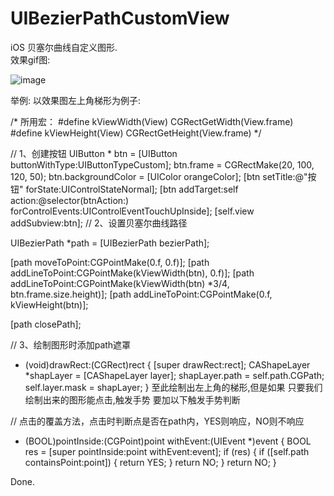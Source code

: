# UIBezierPathCustomView
 
 
 iOS 贝塞尔曲线自定义图形.    
效果gif图:

![image](https://github.com/llgbw/UIBezierPathCustomView/blob/master/show.gif)


举例: 以效果图左上角梯形为例子: 

/* 所用宏： 
#define kViewWidth(View) CGRectGetWidth(View.frame)
#define kViewHeight(View) CGRectGetHeight(View.frame)
 */

// 1、创建按钮
UIButton * btn = [UIButton buttonWithType:UIButtonTypeCustom];
btn.frame = CGRectMake(20, 100, 120, 50);
btn.backgroundColor = [UIColor orangeColor];
[btn setTitle:@"按钮" forState:UIControlStateNormal];
[btn addTarget:self action:@selector(btnAction:) forControlEvents:UIControlEventTouchUpInside];
[self.view addSubview:btn];
// 2、设置贝塞尔曲线路径

UIBezierPath *path = [UIBezierPath bezierPath];

[path moveToPoint:CGPointMake(0.f, 0.f)];
[path addLineToPoint:CGPointMake(kViewWidth(btn), 0.f)];
[path addLineToPoint:CGPointMake(kViewWidth(btn) *3/4, btn.frame.size.height)];
[path addLineToPoint:CGPointMake(0.f, kViewHeight(btn)];

[path closePath];

// 3、绘制图形时添加path遮罩
- (void)drawRect:(CGRect)rect
{
    [super drawRect:rect];
    CAShapeLayer *shapLayer = [CAShapeLayer layer];
    shapLayer.path = self.path.CGPath;
    self.layer.mask = shapLayer;
}
至此绘制出左上角的梯形,但是如果 只要我们绘制出来的图形能点击,触发手势 要加以下触发手势判断

// 点击的覆盖方法，点击时判断点是否在path内，YES则响应，NO则不响应
- (BOOL)pointInside:(CGPoint)point withEvent:(UIEvent *)event
{
    BOOL res = [super pointInside:point withEvent:event];
    if (res)
    {
        if ([self.path containsPoint:point])
        {
            return YES;
        }
        return NO;
    }
    return NO;
}


Done.
